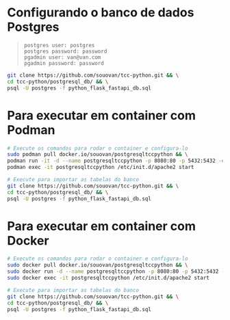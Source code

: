 # Configurando o banco de dados Postgres

> ```
> postgres user: postgres
> postgres password: password
> pgadmin user: van@van.com
> pgadmin password: password
> ```

```bash
git clone https://github.com/souovan/tcc-python.git && \
cd tcc-python/postgresql_db/ && \
psql -U postgres -f python_flask_fastapi_db.sql
```

# Para executar em container com Podman

```bash
# Execute os comandos para rodar o container e configura-lo
sudo podman pull docker.io/souovan/postgresqltccpython && \
podman run -it -d --name postgresqltccpython -p 8080:80 -p 5432:5432 -e POSTGRES_PASSWORD=password -e POSTGRES_USER=postgres docker.io/souovan/postgresqltccpython && \
podman exec -it postgresqltccpython /etc/init.d/apache2 start
```

```bash
# Execute para importar as tabelas do banco
git clone https://github.com/souovan/tcc-python.git && \
cd tcc-python/postgresql_db/ && \
psql -U postgres -f python_flask_fastapi_db.sql
```

# Para executar em container com Docker

```bash
# Execute os comandos para rodar o container e configura-lo
sudo docker pull docker.io/souovan/postgresqltccpython && \
sudo docker run -d --name postgresqltccpython -p 8080:80 -p 5432:5432 -e POSTGRES_PASSWORD=password -e POSTGRES_USER=postgres docker.io/souovan/postgresqltccpython && \
sudo docker exec -it postgresqltccpython /etc/init.d/apache2 start
```

```bash
# Execute para importar as tabelas do banco
git clone https://github.com/souovan/tcc-python.git && \
cd tcc-python/postgresql_db/ && \
psql -U postgres -f python_flask_fastapi_db.sql
```